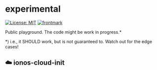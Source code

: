 # experimental

[![License: MIT](https://img.shields.io/badge/License-MIT-yellow.svg)](https://opensource.org/licenses/MIT)
[![frontmark](https://img.shields.io/badge/powered%20by-frontmark-lightgrey.svg)](https://www.frontmark.de/)

Public playground. The code might be work in progress.\*

\*) i.e., it SHOULD work, but is not guaranteed to. Watch out for the edge cases!

## :cloud: ionos-cloud-init

